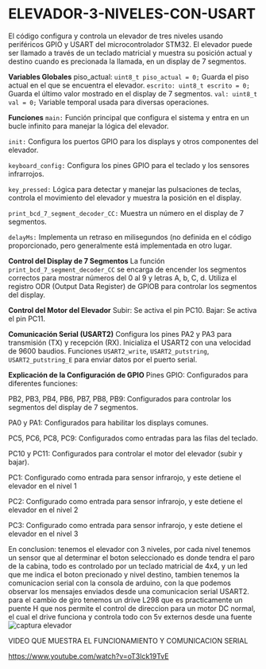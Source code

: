 # ELEVADOR-3-NIVELES-CON-USART


El código configura y controla un elevador de tres niveles usando periféricos GPIO y USART del microcontrolador STM32. El elevador puede ser llamado a través de un teclado matricial y muestra su posición actual y destino cuando es precionada la llamada, en un display de 7 segmentos.

**Variables Globales**
piso_actual: ```uint8_t piso_actual = 0;```
Guarda el piso actual en el que se encuentra el elevador.
```escrito: uint8_t escrito = 0;```
Guarda el último valor mostrado en el display de 7 segmentos.
```val: uint8_t val = 0;```
Variable temporal usada para diversas operaciones.

**Funciones**
```main:``` Función principal que configura el sistema y entra en un bucle infinito para manejar la lógica del elevador.

```init:``` Configura los puertos GPIO para los displays y otros componentes del elevador.

```keyboard_config:```     Configura los pines GPIO para el teclado y los sensores infrarrojos.

```key_pressed:```   Lógica para detectar y manejar las pulsaciones de teclas, controla el movimiento del elevador y muestra la posición en el display.

```print_bcd_7_segment_decoder_CC:```     Muestra un número en el display de 7 segmentos.

```delayMs:```    Implementa un retraso en milisegundos (no definida en el código proporcionado, pero generalmente está implementada en otro lugar.

**Control del Display de 7 Segmentos**
La función ```print_bcd_7_segment_decoder_CC``` se encarga de encender los segmentos correctos para mostrar números del 0 al 9 y letras A, b, C, d. Utiliza el registro ODR (Output Data Register) de GPIOB para controlar los segmentos del display.

**Control del Motor del Elevador**
Subir: Se activa el pin PC10.
Bajar: Se activa el pin PC11.

**Comunicación Serial (USART2)**
Configura los pines PA2 y PA3 para transmisión (TX) y recepción (RX).
Inicializa el USART2 con una velocidad de 9600 baudios.
Funciones ```USART2_write```, ```USART2_putstring```, ```USART2_putstring_E``` para enviar datos por el puerto serial.

**Explicación de la Configuración de GPIO**
Pines GPIO: Configurados para diferentes funciones:

PB2, PB3, PB4, PB6, PB7, PB8, PB9: Configurados para controlar los segmentos del display de 7 segmentos.

PA0 y PA1: Configurados para habilitar los displays comunes.

PC5, PC6, PC8, PC9: Configurados como entradas para las filas del teclado.

PC10 y PC11: Configurados para controlar el motor del elevador (subir y bajar).

PC1: Configurado como entrada para sensor infrarojo, y este detiene el elevador en el nivel 1

PC2: Configurado como entrada para sensor infrarojo, y este detiene el elevador en el nivel 2

PC3: Configurado como entrada para sensor infrarojo, y este detiene el elevador en el nivel 3


En conclusion: 
tenemos el elevador con 3 niveles, por cada nivel tenemos un sensor que al determinar el boton seleccionado es donde tendra el paro de la cabina, todo es controlado por un teclado matricial de 4x4, y un led que me indica el boton precionado y nivel destino, tambien tenemos la comunicacion serial con la consola de arduino, con la que podemos observar los mensajes enviados desde una comunicacion serial USART2.
para el cambio de giro tenemos un drive L298 que es practicamente un puente H que nos permite el control de direccion para un motor DC normal, el cual el drive funciona y controla todo con 5v externos desde una fuente 
![captura elevador ](https://github.com/ByronRC89/ELEVADOR-3-NIVELES-CON-USART/assets/159856194/c549aec9-89e8-4ed9-b088-c5bd77eee7b4)

VIDEO QUE MUESTRA EL FUNCIONAMIENTO Y COMUNICACION SERIAL

https://www.youtube.com/watch?v=oT3lck19TvE


